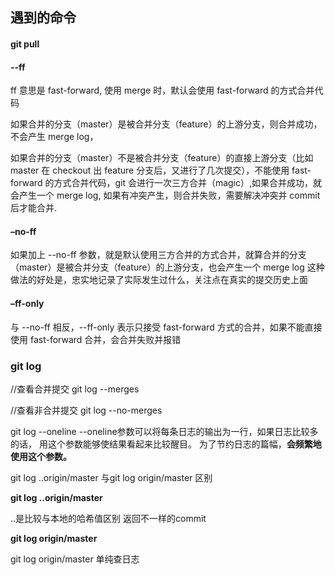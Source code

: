 ## 遇到的命令
#### git pull 

#### --ff

ff 意思是 fast-forward, 使用 merge 时，默认会使用 fast-forward 的方式合并代码

如果合并的分支（master）是被合并分支（feature）的上游分支，则合并成功，不会产生 merge log，

如果合并的分支（master）不是被合并分支（feature）的直接上游分支（比如 master 在 checkout 出 feature 分支后，又进行了几次提交），不能使用 fast-forward 的方式合并代码，git 会进行一次三方合并（magic）,如果合并成功，就会产生一个 merge log, 如果有冲突产生，则合并失败，需要解决冲突并 commit 后才能合并.

#### –no-ff

如果加上 --no-ff 参数，就是默认使用三方合并的方式合并，就算合并的分支（master）是被合并分支（feature）的上游分支，也会产生一个 merge log
这种做法的好处是，忠实地记录了实际发生过什么，关注点在真实的提交历史上面

#### –ff-only

与 --no-ff 相反，--ff-only 表示只接受 fast-forward 方式的合并，如果不能直接使用 fast-forward 合并，会合并失败并报错

### git log

//查看合并提交
git log --merges

//查看非合并提交
git log --no-merges



git log --oneline
--oneline参数可以将每条日志的输出为一行，如果日志比较多的话，
用这个参数能够使结果看起来比较醒目。
为了节约日志的篇幅，**会频繁地使用这个参数。**



git log ..origin/master 与git log origin/master  区别

**git log ..origin/master**

..是比较与本地的哈希值区别 返回不一样的commit

**git log origin/master**

git log origin/master 单纯查日志

